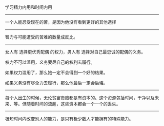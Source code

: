 学习精力内用和时间内用
___
一个人能忍受现在的苦，是因为他没有看到更好的其他选择
___
智力与可能遭受的苦难的数量成反比。
___
女人有 选择更优秀配偶 的权力，男人有 选择对自己最忠诚的配偶的义务。

权力不可以滥用，义务要尽自己的权利去履行。

如果权力滥用了，那么她一定不会得到一个好的结果。

如果义务没有尽全力去履行，那么他最后一定会后悔。
___
每个人出生的时候，无论贫富贵贱都是有资本的。这个资源包括时间，干净以及未来、等。但随着时间的流趟，这些资本都会一个一个的丢失。
___
极短时间内改变别人的能力，是只有极少数人才能拥有的特殊能力。